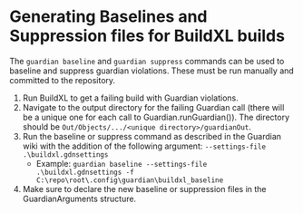# Generating Baselines and Suppression files for BuildXL builds
The `guardian baseline` and `guardian suppress` commands can be used to baseline and suppress guardian violations. These must be run manually and committed to the repository.

1. Run BuildXL to get a failing build with Guardian violations.
2. Navigate to the output directory for the failing Guardian call (there will be a unique one for each call to Guardian.runGuardian()). The directory should be `Out/Objects/.../<unique directory>/guardianOut`.
3. Run the baseline or suppress command as described in the Guardian wiki with the addition of the following argument: `--settings-file .\buildxl.gdnsettings`
    * Example: `guardian baseline --settings-file .\buildxl.gdnsettings -f C:\repo\root\.config\guardian\buildxl_baseline`
4. Make sure to declare the new baseline or suppression files in the GuardianArguments structure.